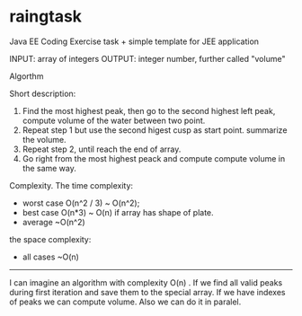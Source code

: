 # raingtask
Java EE Coding Exercise
task + simple template for JEE application

INPUT: array of integers
OUTPUT: integer number, further called "volume"

Algorthm

Short description:

1. Find the most highest peak, then go to the second highest left peak,  compute volume of the water between two point. 
2. Repeat step 1 but use the second higest cusp as start point. summarize the volume. 
3. Repeat step 2, until reach the end of array. 
4. Go right from the most highest peack and compute compute volume in the same way.


Complexity.
The time complexity:
 * worst case O(n^2 / 3) ~ O(n^2);
 * best case O(n*3) ~ O(n) if array has shape of plate. 
 * average ~O(n^2)
 
 the space complexity:
 * all cases ~O(n)
 
 ------------------------------------------------------------------------------
 

I can imagine an algorithm with complexity O(n) . If we find all valid peaks during first iteration and save them to the special array. If we have indexes of peaks we can compute volume. Also we can do it in paralel. 
